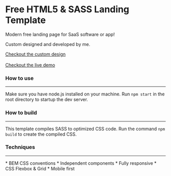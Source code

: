 # Free HTML5 & SASS Landing Template

Modern free landing page for SaaS software or app!

Custom designed and developed by me. 

[Checkout the custom design](https://dribbble.com/shots/14445192-Landing-page-template)
<br><br>
[Checkout the live demo](https://sanderdebr.github.io/html-sass-landing-template/)

### How to use
<hr/>

Make sure you have node.js installed on your machine. Run `npm start` in the root directory to startup the dev server.

### How to build
<hr/>

This template compiles SASS to optimized CSS code. Run the command `npm build` to create the compiled CSS.

### Techniques
<hr/>
* BEM CSS conventions
* Independent components
* Fully responsive
* CSS Flexbox & Grid
* Mobile first
